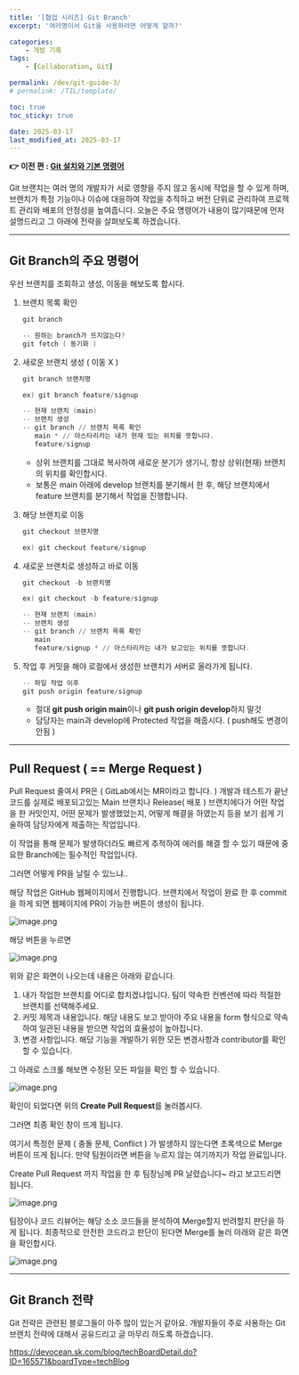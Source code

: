 ```yaml
---
title: '[협업 시리즈] Git Branch'
excerpt: '여러명이서 Git을 사용하려면 어떻게 할까?'

categories:
    - 개발 기록
tags:
    - [Collaboration, Git]

permalink: /dev/git-guide-3/
# permalink: /TIL/template/

toc: true
toc_sticky: true

date: 2025-03-17
last_modified_at: 2025-03-17
---
```


**👉 이전 편 : [Git 설치와 기본 명령어](https://jjok97.github.io/Dev/git-guide-2)**

Git 브랜치는 여러 명의 개발자가 서로 영향을 주지 않고 동시에 작업을 할 수 있게 하며,
브랜치가 특정 기능이나 이슈에 대응하여 작업을 추적하고 버전 단위로 관리하여 프로젝트 관리와 배포의 안정성을 높여줍니다.
오늘은 주요 명령어가 내용이 많기때문에 먼저 설명드리고 그 아래에 전략을 살펴보도록 하겠습니다.

---

## Git Branch의 주요 명령어

우선 브랜치를 조회하고 생성, 이동을 해보도록 합시다.

1. 브랜치 목록 확인

    ```powershell
    git branch

    -- 원하는 branch가 뜨지않는다?
    git fetch ( 동기화 )
    ```

1. 새로운 브랜치 생성 ( 이동 X )

    ```powershell
    git branch 브랜치명

    ex) git branch feature/signup

    -- 현재 브랜치 (main)
    -- 브랜치 생성
    -- git branch // 브랜치 목록 확인
       main * // 아스타리카는 내가 현재 있는 위치를 뜻합니다.
       feature/signup
    ```

    - 상위 브랜치를 그대로 복사하여 새로운 분기가 생기니, 항상 상위(현재) 브랜치의 위치를 확인합시다.
    - 보통은 main 아래에 develop 브랜치를 분기해서 한 후, 해당 브랜치에서 feature 브랜치를 분기해서 작업을 진행합니다.

1. 해당 브랜치로 이동

    ```powershell
    git checkout 브랜치명

    ex) git checkout feature/signup
    ```

1. 새로운 브랜치로 생성하고 바로 이동

    ```powershell
    git checkout -b 브랜치명

    ex) git checkout -b feature/signup

    -- 현재 브랜치 (main)
    -- 브랜치 생성
    -- git branch // 브랜치 목록 확인
       main
       feature/signup * // 아스타리카는 내가 보고있는 위치를 뜻합니다.
    ```

1. 작업 후 커밋을 해야 로컬에서 생성한 브랜치가 서버로 올라가게 됩니다.

    ```powershell
    -- 파일 작업 이후
    git push origin feature/signup
    ```

    - 절대 **git push origin main**이나 **git push origin develop**하지 말것
    - 담당자는 main과 develop에 Protected 작업을 해줍시다. ( push해도 변경이안됨 )

---

## Pull Request ( == Merge Request )

Pull Request 줄여서 PR은 ( GitLab에서는 MR이라고 합니다. ) 개발과 테스트가 끝난 코드를 실제로 배포되고있는 Main 브랜치나 Release( 배포 ) 브랜치에다가
어떤 작업을 한 커밋인지, 어떤 문제가 발생했었는지, 어떻게 해결을 하였는지 등을 보기 쉽게 기술하여 담당자에게 제출하는 작업입니다.

이 작업을 통해 문제가 발생하더라도 빠르게 추적하여 에러를 해결 할 수 있기 때문에 중요한 Branch에는 필수적인 작업입니다.

그러면 어떻게 PR을 날릴 수 있느냐..

해당 작업은 GitHub 웹페이지에서 진행합니다.
브랜치에서 작업이 완료 한 후 commit을 하게 되면 웹페이지에 PR이 가능한 버튼이 생성이 됩니다.

![image.png](../../assets/img/gitguide-1.png)

해당 버튼을 누르면

![image.png](../../assets/img/gitguide-2.png)

위와 같은 화면이 나오는데 내용은 아래와 같습니다.

1. 내가 작업한 브랜치를 어디로 합치겠냐입니다. 팀이 약속한 컨벤션에 따라 적절한 브랜치를 선택해주세요.
2. 커밋 제목과 내용입니다. 해당 내용도 보고 받아야 주요 내용을 form 형식으로 약속하여 일관된 내용을 받으면 작업의 효율성이 높아집니다.
3. 변경 사항입니다. 해당 기능을 개발하기 위한 모든 변경사항과 contributor를 확인 할 수 있습니다.

그 아래로 스크롤 해보면 수정된 모든 파일을 확인 할 수 있습니다.

![image.png](../../assets/img/gitguide-3.png)

확인이 되었다면 위의 **Create Pull Request**를 눌러봅시다.

그러면 최종 확인 창이 뜨게 됩니다.

여기서 특정한 문제 ( 충돌 문제, Conflict ) 가 발생하지 않는다면 초록색으로 Merge 버튼이 뜨게 됩니다.
만약 팀원이라면 버튼을 누르지 않는 여기까지가 작업 완료입니다.

Create Pull Request 까지 작업을 한 후 팀장님께 PR 날렸습니다~ 라고 보고드리면 됩니다.

![image.png](../../assets/img/gitguide-4.png)

팀장이나 코드 리뷰어는 해당 소소 코드들을 분석하여 Merge할지 반려할지 판단을 하게 됩니다.
최종적으로 안전한 코드라고 판단이 된다면 Merge를 눌러 아래와 같은 화면을 확인합시다.

![image.png](../../assets/img/gitguide-5.png)

---

## Git Branch 전략

Git 전략은 관련된 블로그들이 아주 많이 있는거 같아요.
개발자들이 주로 사용하는 Git 브랜치 전략에 대해서 공유드리고 글 마무리 하도록 하겠습니다.

https://devocean.sk.com/blog/techBoardDetail.do?ID=165571&boardType=techBlog

